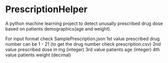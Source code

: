 # PrescriptionHelper

A python machine learning project to detect unusally prescribed drug dose based on patients demographics(age and weight).

For input format check SamplePrescription.json 
1st value prescribed drug number can be 1 - 21 (to get the drug number check prescription.csv)
2nd value prescribed dose in mg (integer)
3rd value patients age (integer)
4th value patients weight (decimal)
